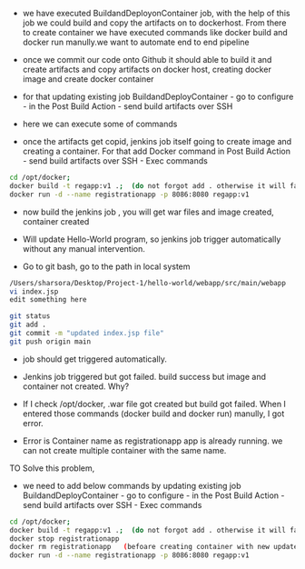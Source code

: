 - we have executed BuildandDeployonContainer job, with the help of this job we could build and copy the artifacts on to dockerhost. From there to create container we have executed commands like docker build and docker run manully.we want to automate end to end pipeline
- once we commit our code onto Github it should able to build it and create artifacts and copy artifacts on docker host, creating docker image and create docker container
- for that updating existing job BuildandDeployContainer - go to configure - in the Post Build Action - send build artifacts over SSH
- here we can execute some of commands

- once the artifacts get copid, jenkins job itself going to create image and creating a container. For that add Docker command in Post Build Action - send build artifacts over SSH - Exec commands

```sh
cd /opt/docker;
docker build -t regapp:v1 .;  (do not forgot add . otherwise it will fail)
docker run -d --name registrationapp -p 8086:8080 regapp:v1
```
- now build the jenkins job , you will get war files and image created, container created

- Will update Hello-World program, so jenkins job trigger automatically without any manual intervention.
- Go to git bash, go to the path in local system

```sh
/Users/sharsora/Desktop/Project-1/hello-world/webapp/src/main/webapp
vi index.jsp
edit something here

git status
git add .
git commit -m "updated index.jsp file"
git push origin main
```

- job should get triggered automatically.

- Jenkins job triggered but got failed. build success but image and container not created.
Why?
- If I check /opt/docker, .war file got created but build got failed. When I entered those commands (docker build and docker run) manully, I got error.
- Error is Container name as registrationapp app is already running. we can not create multiple container with the same name.


TO Solve this problem,
- we need to add below commands by updating existing job BuildandDeployContainer - go to configure - in the Post Build Action - send build artifacts over SSH - Exec commands

```sh
cd /opt/docker;
docker build -t regapp:v1 .;  (do not forgot add . otherwise it will fail)
docker stop registrationapp
docker rm registrationapp   (befoare creating container with new update we are deleting old container)
docker run -d --name registrationapp -p 8086:8080 regapp:v1
```
